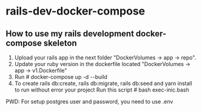 # rails-dev-docker-compose

## How to use my rails development docker-compose skeleton 

1. Upload your rails app in the next folder "DockerVolumes -> app -> repo".
2. Update your ruby version in the dockerfile located "DockerVolumes -> app -> v1.Dockerfile"
3. Run # docker-compose up -d --build
4. To create rails db:create, rails db:migrate, rails db:seed and yarn install to run without error your project 
Run this script # bash exec-inic.bash

PWD: For setup postgres user and password, you need to use .env